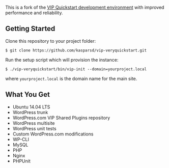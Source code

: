 This is a fork of the [VIP Quickstart development environment](http://vip.wordpress.com/documentation/quickstart/) with improved performance and reliability.

## Getting Started

Clone this repository to your project folder:

	$ git clone https://github.com/kasparsd/vip-veryquickstart.git

Run the setup script which will provision the instance:

	$ ./vip-veryquickstart/bin/vip-init --domain=yourproject.local

where `yourproject.local` is the domain name for the main site.


## What You Get

- Ubuntu 14.04 LTS
- WordPress trunk
- WordPress.com VIP Shared Plugins repository
- WordPress multisite
- WordPress unit tests
- Custom WordPress.com modifications
- WP-CLI
- MySQL
- PHP
- Nginx
- PHPUnit
